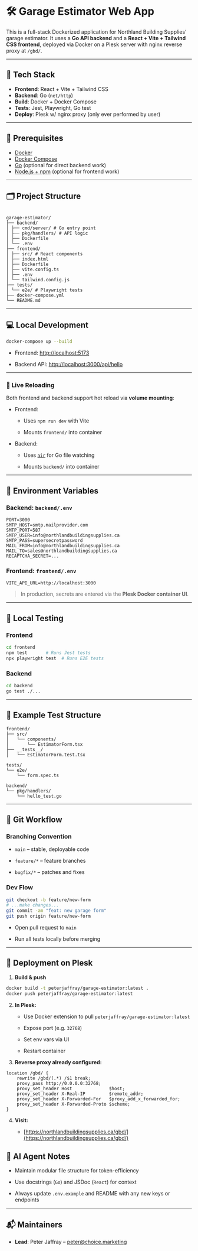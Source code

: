 # 🛠️ Garage Estimator Web App

This is a full-stack Dockerized application for Northland Building Supplies’ garage estimator. It uses a **Go API backend** and a **React + Vite + Tailwind CSS frontend**, deployed via Docker on a Plesk server with nginx reverse proxy at `/gbd/`.

---

## 🚀 Tech Stack

- **Frontend**: React + Vite + Tailwind CSS
- **Backend**: Go (`net/http`)
- **Build**: Docker + Docker Compose
- **Tests**: Jest, Playwright, Go test
- **Deploy**: Plesk w/ nginx proxy (only ever performed by user)

---

## 🧰 Prerequisites

- [Docker](https://www.docker.com/)
- [Docker Compose](https://docs.docker.com/compose/)
- [Go](https://go.dev/doc/install) (optional for direct backend work)
- [Node.js + npm](https://nodejs.org/) (optional for frontend work)

---

## 🗂️ Project Structure

```

garage-estimator/  
├── backend/  
│ ├── cmd/server/ # Go entry point  
│ ├── pkg/handlers/ # API logic  
│ ├── Dockerfile  
│ └── .env  
├── frontend/  
│ ├── src/ # React components  
│ ├── index.html  
│ ├── Dockerfile  
│ ├── vite.config.ts  
│ ├── .env  
│ └── tailwind.config.js  
├── tests/  
│ └── e2e/ # Playwright tests  
├── docker-compose.yml  
└── README.md

````

---

## 💻 Local Development

```bash
docker-compose up --build
````

- Frontend: [http://localhost:5173](http://localhost:5173)
    
- Backend API: [http://localhost:3000/api/hello](http://localhost:3000/api/hello)
    

---

### 🔁 Live Reloading

Both frontend and backend support hot reload via **volume mounting**:

- Frontend:
    
    - Uses `npm run dev` with Vite
        
    - Mounts `frontend/` into container
        
- Backend:
    
    - Uses [`air`](https://github.com/cosmtrek/air) for Go file watching
        
    - Mounts `backend/` into container
        

---

## 🔐 Environment Variables

### Backend: `backend/.env`

```env
PORT=3000
SMTP_HOST=smtp.mailprovider.com
SMTP_PORT=587
SMTP_USER=info@northlandbuildingsupplies.ca
SMTP_PASS=supersecretpassword
MAIL_FROM=info@northlandbuildingsupplies.ca
MAIL_TO=sales@northlandbuildingsupplies.ca
RECAPTCHA_SECRET=...
```

### Frontend: `frontend/.env`

```env
VITE_API_URL=http://localhost:3000
```

> In production, secrets are entered via the **Plesk Docker container UI**.

---

## 🧪 Local Testing

### Frontend

```bash
cd frontend
npm test       # Runs Jest tests
npx playwright test  # Runs E2E tests
```

### Backend

```bash
cd backend
go test ./...
```

---

## 🧪 Example Test Structure

```
frontend/
├── src/
│   └── components/
│       └── EstimatorForm.tsx
├── __tests__/
│   └── EstimatorForm.test.tsx

tests/
└── e2e/
    └── form.spec.ts

backend/
└── pkg/handlers/
    └── hello_test.go
```

---

## 🔄 Git Workflow

### Branching Convention

- `main` – stable, deployable code
    
- `feature/*` – feature branches
    
- `bugfix/*` – patches and fixes
    

### Dev Flow

```bash
git checkout -b feature/new-form
# ...make changes...
git commit -am "feat: new garage form"
git push origin feature/new-form
```

- Open pull request to `main`
    
- Run all tests locally before merging
    

---

## 🐳 Deployment on Plesk

1. **Build & push**
    

```bash
docker build -t peterjaffray/garage-estimator:latest .
docker push peterjaffray/garage-estimator:latest
```

2. **In Plesk:**
    
    - Use Docker extension to pull `peterjaffray/garage-estimator:latest`
        
    - Expose port (e.g. `32768`)
        
    - Set env vars via UI
        
    - Restart container
        
3. **Reverse proxy already configured:**
    

```nginx
location /gbd/ {
    rewrite /gbd/(.*) /$1 break;
    proxy_pass http://0.0.0.0:32768;
    proxy_set_header Host              $host;
    proxy_set_header X-Real-IP         $remote_addr;
    proxy_set_header X-Forwarded-For   $proxy_add_x_forwarded_for;
    proxy_set_header X-Forwarded-Proto $scheme;
}
```

4. **Visit:**
    
    - [https://northlandbuildingsupplies.ca/gbd/](https://northlandbuildingsupplies.ca/gbd/)
        
## 🤖 AI Agent Notes

- Maintain modular file structure for token-efficiency
    
- Use docstrings (`Go`) and JSDoc (`React`) for context
    
- Always update `.env.example` and README with any new keys or endpoints
    

---

## 📬 Maintainers

- **Lead**: Peter Jaffray – [peter@choice.marketing](mailto:peter@choice.marketing)
    

